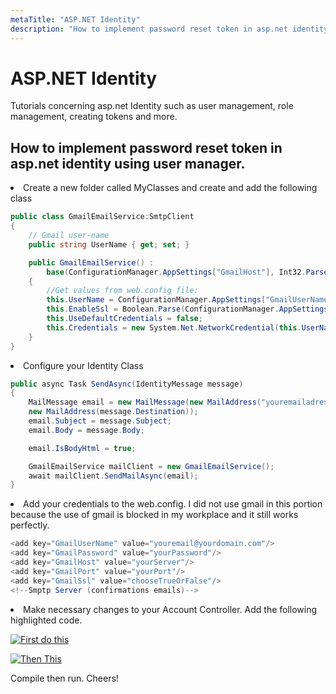 ```yaml
---
metaTitle: "ASP.NET Identity"
description: "How to implement password reset token in asp.net identity using user manager."
---
```


# ASP.NET Identity


Tutorials concerning asp.net Identity such as user management, role management, creating tokens and more.



## How to implement password reset token in asp.net identity using user manager.


<li>
Create a new folder called MyClasses and create and add the following class

```cs
public class GmailEmailService:SmtpClient
{
    // Gmail user-name
    public string UserName { get; set; }

    public GmailEmailService() :
        base(ConfigurationManager.AppSettings["GmailHost"], Int32.Parse(ConfigurationManager.AppSettings["GmailPort"]))
    {
        //Get values from web.config file:
        this.UserName = ConfigurationManager.AppSettings["GmailUserName"];
        this.EnableSsl = Boolean.Parse(ConfigurationManager.AppSettings["GmailSsl"]);
        this.UseDefaultCredentials = false;
        this.Credentials = new System.Net.NetworkCredential(this.UserName, ConfigurationManager.AppSettings["GmailPassword"]);
    }
}

```

</li>
<li>
Configure your Identity Class

```cs
public async Task SendAsync(IdentityMessage message)
{
    MailMessage email = new MailMessage(new MailAddress("youremailadress@domain.com", "(any subject here)"),
    new MailAddress(message.Destination));
    email.Subject = message.Subject;
    email.Body = message.Body;

    email.IsBodyHtml = true;

    GmailEmailService mailClient = new GmailEmailService();
    await mailClient.SendMailAsync(email);
}

```

</li>
<li>
Add your credentials to the web.config. I did not use gmail in this portion because the use of gmail is blocked in my workplace and it still works perfectly.

    
    
    
    

```cs
<add key="GmailUserName" value="youremail@yourdomain.com"/>
<add key="GmailPassword" value="yourPassword"/>
<add key="GmailHost" value="yourServer"/>
<add key="GmailPort" value="yourPort"/>
<add key="GmailSsl" value="chooseTrueOrFalse"/>
<!--Smptp Server (confirmations emails)-->

```



</li>
<li>
Make necessary changes to your Account Controller. Add the following highlighted code.
</li>

[<img src="https://i.stack.imgur.com/mJz6k.jpg" alt="First do this" />](https://i.stack.imgur.com/mJz6k.jpg)

[<img src="https://i.stack.imgur.com/S8jvL.jpg" alt="Then This" />](https://i.stack.imgur.com/S8jvL.jpg)

Compile then run. Cheers!


